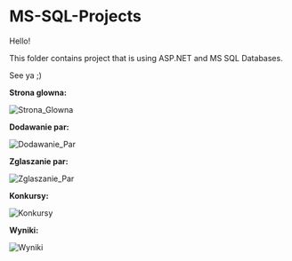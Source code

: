 # MS-SQL-Projects
Hello!

This folder contains project that is using ASP.NET and MS SQL Databases.

See ya ;)

**Strona glowna:**

![Strona_Glowna](https://user-images.githubusercontent.com/72278818/121223578-f87cca00-c887-11eb-8609-b35c01b1fa84.png)

**Dodawanie par:**

![Dodawanie_Par](https://user-images.githubusercontent.com/72278818/121223654-0cc0c700-c888-11eb-813d-01ceca632595.png)

**Zglaszanie par:**

![Zglaszanie_Par](https://user-images.githubusercontent.com/72278818/121223700-177b5c00-c888-11eb-92b8-8579890efb52.png)

**Konkursy:**

![Konkursy](https://user-images.githubusercontent.com/72278818/121223734-206c2d80-c888-11eb-9b74-3d562dd09602.png)

**Wyniki:**

![Wyniki](https://user-images.githubusercontent.com/72278818/121223771-27933b80-c888-11eb-8bdc-dd122f94fea5.png)
